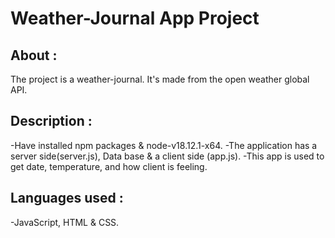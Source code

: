 # Weather-Journal App Project

## About :
The project is a weather-journal. It's made from the open weather global API.

## Description :
-Have installed npm packages & node-v18.12.1-x64.
-The application has a server side(server.js), Data base & a client side (app.js).
-This app is used to get date, temperature, and how client is feeling.

## Languages used :
-JavaScript, HTML & CSS.

